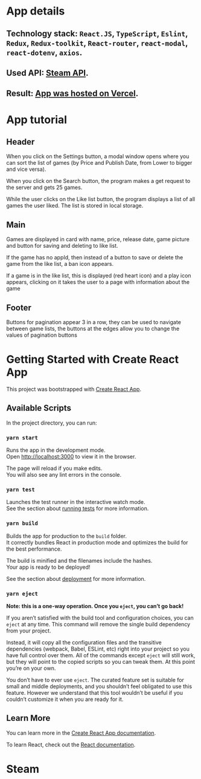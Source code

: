 # App details

## Technology stack: `React.JS`, `TypeScript`, `Eslint`, `Redux`, `Redux-toolkit`, `React-router`, `react-modal`, `react-dotenv`, `axios`.

## Used API: [Steam API](https://rapidapi.com/psimavel/api/steam2/).

## Result: [App was hosted on Vercel](https://steam-web-example-km2b4szq9-stu-griffin.vercel.app/).


# App tutorial

## Header

When you click on the Settings button, a modal window opens where you can sort the list of games (by Price and Publish Date, from Lower to bigger and vice versa).

When you click on the Search button, the program makes a get request to the server and gets 25 games.

While the user clicks on the Like list button, the program displays a list of all games the user liked. The list is stored in local storage.


## Main

Games are displayed in card with name, price, release date, game picture and button for saving and deleting to like list.

If the game has no appId, then instead of a button to save or delete the game from the like list, a ban icon appears.

If a game is in the like list, this is displayed (red heart icon) and a play icon appears, clicking on it takes the user to a page with information about the game


## Footer 

Buttons for pagination appear 3 in a row, they can be used to navigate between game lists, the buttons at the edges allow you to change the values of pagination buttons























# Getting Started with Create React App

This project was bootstrapped with [Create React App](https://github.com/facebook/create-react-app).

## Available Scripts

In the project directory, you can run:

### `yarn start`

Runs the app in the development mode.\
Open [http://localhost:3000](http://localhost:3000) to view it in the browser.

The page will reload if you make edits.\
You will also see any lint errors in the console.

### `yarn test`

Launches the test runner in the interactive watch mode.\
See the section about [running tests](https://facebook.github.io/create-react-app/docs/running-tests) for more information.

### `yarn build`

Builds the app for production to the `build` folder.\
It correctly bundles React in production mode and optimizes the build for the best performance.

The build is minified and the filenames include the hashes.\
Your app is ready to be deployed!

See the section about [deployment](https://facebook.github.io/create-react-app/docs/deployment) for more information.

### `yarn eject`

**Note: this is a one-way operation. Once you `eject`, you can’t go back!**

If you aren’t satisfied with the build tool and configuration choices, you can `eject` at any time. This command will remove the single build dependency from your project.

Instead, it will copy all the configuration files and the transitive dependencies (webpack, Babel, ESLint, etc) right into your project so you have full control over them. All of the commands except `eject` will still work, but they will point to the copied scripts so you can tweak them. At this point you’re on your own.

You don’t have to ever use `eject`. The curated feature set is suitable for small and middle deployments, and you shouldn’t feel obligated to use this feature. However we understand that this tool wouldn’t be useful if you couldn’t customize it when you are ready for it.

## Learn More

You can learn more in the [Create React App documentation](https://facebook.github.io/create-react-app/docs/getting-started).

To learn React, check out the [React documentation](https://reactjs.org/).
# Steam
